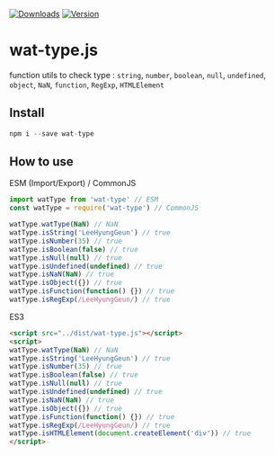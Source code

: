 <p align="left">
  <a href="https://npmcharts.com/compare/wat-type?minimal=true"><img src="https://img.shields.io/npm/dm/wat-type.svg" alt="Downloads"></a>
    <a href="https://www.npmjs.com/package/wat-type"><img src="https://img.shields.io/npm/v/wat-type.svg" alt="Version"></a>
</p>

# wat-type.js
function utils to check type
: `string`, `number`, `boolean`, `null`, `undefined`, `object`, `NaN`, `function`, `RegExp`, `HTMLElement`

## Install
``` js
npm i --save wat-type
```

## How to use
ESM (Import/Export) / CommonJS
``` js
import watType from 'wat-type' // ESM
const watType = require('wat-type') // CommonJS

watType.watType(NaN) // NaN
watType.isString('LeeHyungGeun') // true
watType.isNumber(35) // true
watType.isBoolean(false) // true
watType.isNull(null) // true
watType.isUndefined(undefined) // true
watType.isNaN(NaN) // true
watType.isObject({}) // true
watType.isFunction(function() {}) // true
watType.isRegExp(/LeeHyungGeun/) // true
```

ES3
``` html
<script src="../dist/wat-type.js"></script>
<script>
watType.watType(NaN) // NaN
watType.isString('LeeHyungGeun') // true
watType.isNumber(35) // true
watType.isBoolean(false) // true
watType.isNull(null) // true
watType.isUndefined(undefined) // true
watType.isNaN(NaN) // true
watType.isObject({}) // true
watType.isFunction(function() {}) // true
watType.isRegExp(/LeeHyungGeun/) // true
watType.isHTMLElement(document.createElement('div')) // true
</script>
```

